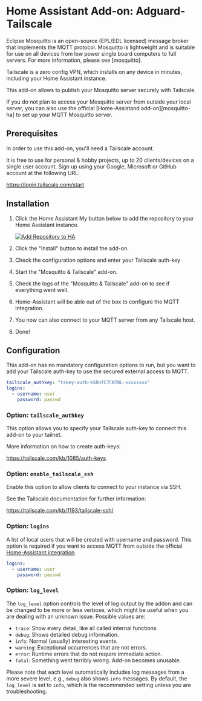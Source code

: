 # Home Assistant Add-on: Adguard-Tailscale

Eclipse Mosquitto is an open-source (EPL/EDL licensed) message broker that
implements the MQTT protocol. Mosquitto is lightweight and is suitable for use
on all devices from low power single board computers to full servers.
For more information, please see [mosquitto].

Tailscale is a zero config VPN, which installs on any device in minutes,
including your Home Assistant instance.

This add-on allows to publish your Mosquitto server securely with Tailscale.

If you do not plan to access your Mosquitto server from outside your local
server, you can also use the official [Home-Assistand add-on][mosquitto-ha]
to set up your MQTT Mosquitto server.

## Prerequisites

In order to use this add-on, you'll need a Tailscale account.

It is free to use for personal & hobby projects, up to 20 clients/devices on a
single user account. Sign up using your Google, Microsoft or GitHub account at
the following URL:

<https://login.tailscale.com/start>

## Installation

1. Click the Home Assistant My button below to add the repository to your Home
   Assistant instance.

   [![Add Repository to HA][my-ha-badge]][my-ha-url]

1. Click the "Install" button to install the add-on.
1. Check the configuration options and enter your Tailscale auth-key
1. Start the "Mosquitto & Tailscale" add-on.
1. Check the logs of the "Mosquitto & Tailscale" add-on to see
   if everything went well.
1. Home-Assistant will be able out of the box to configure the MQTT integration.
1. You now can also connect to your MQTT server from any Tailscale host.
1. Done!

## Configuration

This add-on has no mandatory configuration options to run, but you want to
add your Tailscale auth-key to use the secured external access to MQTT.

```yaml
tailscale_authkey: "tskey-auth-kSRnfC7CNTRL-xxxxxxxx"
logins:
  - username: user
    password: passwd
```

### Option: `tailscale_authkey`

This option allows you to specify your Tailscale auth-key to connect this
add-on to your tailnet.

More information on how to create auth-keys:

<https://tailscale.com/kb/1085/auth-keys>

### Option: `enable_tailscale_ssh`

Enable this option to allow clients to connect to your instance via SSH.

See the Tailscale documentation for further information:

<https://tailscale.com/kb/1193/tailscale-ssh/>

### Option: `logins`

A list of local users that will be created with username and password.
This option is required if you want to access MQTT from outside the official
[Home-Assistant integration][mosquitto-integration].

```yaml
logins:
  - username: user
    password: passwd
```

### Option: `log_level`

The `log_level` option controls the level of log output by the addon and can
be changed to be more or less verbose, which might be useful when you are
dealing with an unknown issue. Possible values are:

- `trace`: Show every detail, like all called internal functions.
- `debug`: Shows detailed debug information.
- `info`: Normal (usually) interesting events.
- `warning`: Exceptional occurrences that are not errors.
- `error`: Runtime errors that do not require immediate action.
- `fatal`: Something went terribly wrong. Add-on becomes unusable.

Please note that each level automatically includes log messages from a
more severe level, e.g., `debug` also shows `info` messages. By default,
the `log_level` is set to `info`, which is the recommended setting unless
you are troubleshooting.

[my-ha-badge]: https://my.home-assistant.io/badges/supervisor_add_addon_repository.svg
[my-ha-url]: https://my.home-assistant.io/redirect/supervisor_add_addon_repository/?repository_url=https%3A%2F%2Fgithub.com%2Felcajon%2Frepository-stable
[mosquitto-integration]: https://www.home-assistant.io/integrations/mqtt/